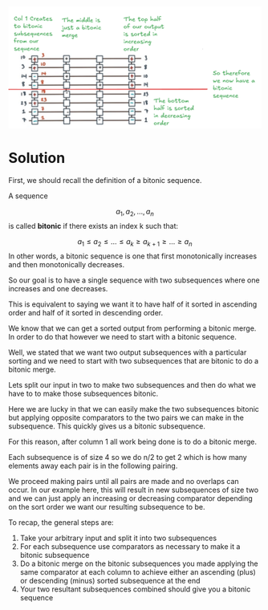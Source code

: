 ![](images/generate-bitonic-sequence.png)
# Solution
First, we should recall the definition of a bitonic sequence.

A sequence 

$$ a_1, a_2, \dots, a_n $$
is called **bitonic** if there exists an index k such that: 

$$ a_1 \leq a_2 \leq \dots \leq a_k \geq a_{k+1} \geq \dots \geq a_n $$
In other words, a bitonic sequence is one that first monotonically increases and then monotonically decreases.

So our goal is to have a single sequence with two subsequences where one increases and one decreases.

This is equivalent to saying we want it to have half of it sorted in ascending order and half of it sorted in descending order.

We know that we can get a sorted output from performing a bitonic merge. In order to do that however we need to start with a bitonic sequence.

Well, we stated that we want two output subsequences with a particular sorting and we need to start with two subsequences that are bitonic to do a bitonic merge.

Lets split our input in two to make two subsequences and then do what we have to to make those subsequences bitonic.

Here we are lucky in that we can easily make the two subsequences bitonic but applying opposite comparators to the two pairs we can make in the subsequence. This quickly gives us a bitonic subsequence.

For this reason, after column 1 all work being done is to do a bitonic merge. 

Each subsequence is of size 4 so we do n/2 to get 2 which is how many elements away each pair is in the following pairing.

We proceed making pairs until all pairs are made and no overlaps can occur. In our example here, this will result in new subsequences of size two and we can just apply an increasing or decreasing comparator depending on the sort order we want our resulting subsequence to be.


To recap, the general steps are:
1. Take your arbitrary input and split it into two subsequences
2. For each subsequence use comparators as necessary to make it a bitonic subsequence
3. Do a bitonic merge on the bitonic subsequences you made applying the same comparator at each column to achieve either an ascending (plus) or descending (minus) sorted subsequence at the end
4. Your two resultant subsequences combined should give you a bitonic sequence
